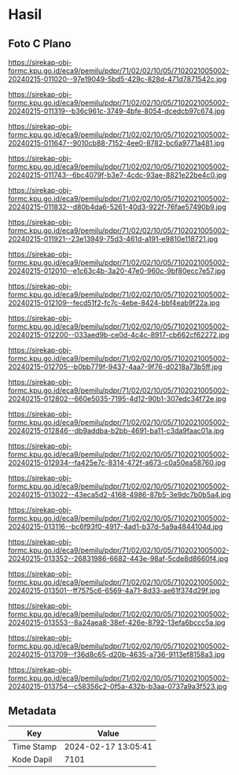 # Hasil

## Foto C Plano

https://sirekap-obj-formc.kpu.go.id/eca9/pemilu/pdpr/71/02/02/10/05/7102021005002-20240215-011020--97e19049-5bd5-429c-828d-471d7871542c.jpg

https://sirekap-obj-formc.kpu.go.id/eca9/pemilu/pdpr/71/02/02/10/05/7102021005002-20240215-011319--b36c961c-3749-4bfe-8054-dcedcb97c674.jpg

https://sirekap-obj-formc.kpu.go.id/eca9/pemilu/pdpr/71/02/02/10/05/7102021005002-20240215-011647--9010cb88-7152-4ee0-8782-bc6a9771a481.jpg

https://sirekap-obj-formc.kpu.go.id/eca9/pemilu/pdpr/71/02/02/10/05/7102021005002-20240215-011743--6bc4079f-b3e7-4cdc-93ae-8821e22be4c0.jpg

https://sirekap-obj-formc.kpu.go.id/eca9/pemilu/pdpr/71/02/02/10/05/7102021005002-20240215-011832--d80b4da6-5261-40d3-922f-76fae57490b9.jpg

https://sirekap-obj-formc.kpu.go.id/eca9/pemilu/pdpr/71/02/02/10/05/7102021005002-20240215-011921--23e13949-75d3-461d-a191-e9810e118721.jpg

https://sirekap-obj-formc.kpu.go.id/eca9/pemilu/pdpr/71/02/02/10/05/7102021005002-20240215-012010--e1c63c4b-3a20-47e0-960c-9bf80ecc7e57.jpg

https://sirekap-obj-formc.kpu.go.id/eca9/pemilu/pdpr/71/02/02/10/05/7102021005002-20240215-012109--fecd51f2-fc7c-4ebe-8424-bbf4eab9f22a.jpg

https://sirekap-obj-formc.kpu.go.id/eca9/pemilu/pdpr/71/02/02/10/05/7102021005002-20240215-012200--033aed9b-ce0d-4c4c-8917-cb662cf62272.jpg

https://sirekap-obj-formc.kpu.go.id/eca9/pemilu/pdpr/71/02/02/10/05/7102021005002-20240215-012705--b0bb779f-9437-4aa7-9f76-d0218a73b5ff.jpg

https://sirekap-obj-formc.kpu.go.id/eca9/pemilu/pdpr/71/02/02/10/05/7102021005002-20240215-012802--660e5035-7195-4d12-90b1-307edc34f72e.jpg

https://sirekap-obj-formc.kpu.go.id/eca9/pemilu/pdpr/71/02/02/10/05/7102021005002-20240215-012846--db9addba-b2bb-4691-ba11-c3da9faac01a.jpg

https://sirekap-obj-formc.kpu.go.id/eca9/pemilu/pdpr/71/02/02/10/05/7102021005002-20240215-012934--fa425e7c-8314-472f-a673-c0a50ea58760.jpg

https://sirekap-obj-formc.kpu.go.id/eca9/pemilu/pdpr/71/02/02/10/05/7102021005002-20240215-013022--43eca5d2-4168-4986-87b5-3e9dc7b0b5a4.jpg

https://sirekap-obj-formc.kpu.go.id/eca9/pemilu/pdpr/71/02/02/10/05/7102021005002-20240215-013116--bc6f93f0-4917-4ad1-b37d-5a9a4844104d.jpg

https://sirekap-obj-formc.kpu.go.id/eca9/pemilu/pdpr/71/02/02/10/05/7102021005002-20240215-013352--26831986-6682-443e-98af-5cde8d8660f4.jpg

https://sirekap-obj-formc.kpu.go.id/eca9/pemilu/pdpr/71/02/02/10/05/7102021005002-20240215-013501--ff7575c6-6569-4a71-8d33-ae61f374d29f.jpg

https://sirekap-obj-formc.kpu.go.id/eca9/pemilu/pdpr/71/02/02/10/05/7102021005002-20240215-013553--8a24aea8-38ef-426e-8792-13efa6bccc5a.jpg

https://sirekap-obj-formc.kpu.go.id/eca9/pemilu/pdpr/71/02/02/10/05/7102021005002-20240215-013709--f36d8c65-d20b-4635-a736-9113ef8158a3.jpg

https://sirekap-obj-formc.kpu.go.id/eca9/pemilu/pdpr/71/02/02/10/05/7102021005002-20240215-013754--c58356c2-0f5a-432b-b3aa-0737a9a3f523.jpg


## Metadata

| Key        | Value               |
| ---------- | ------------------- |
| Time Stamp | 2024-02-17 13:05:41 |
| Kode Dapil | 7101                |



